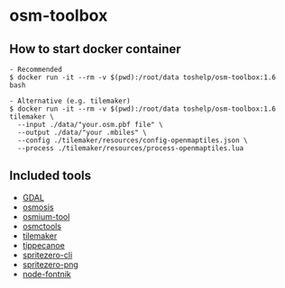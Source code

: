 # osm-toolbox

## How to start docker container

    - Recommended
    $ docker run -it --rm -v $(pwd):/root/data toshelp/osm-toolbox:1.6 bash

    - Alternative (e.g. tilemaker)
    $ docker run -it --rm -v $(pwd):/root/data toshelp/osm-toolbox:1.6 tilemaker \
      --input ./data/"your.osm.pbf file" \
      --output ./data/"your .mbiles" \
      --config ./tilemaker/resources/config-openmaptiles.json \
      --process ./tilemaker/resources/process-openmaptiles.lua

## Included tools
- [GDAL](https://gdal.org/)
- [osmosis](https://github.com/openstreetmap/osmosis)
- [osmium-tool](https://osmcode.org/osmium-tool/)
- [osmctools](https://github.com/ramunasd/osmctools)
- [tilemaker](https://github.com/systemed/tilemaker)
- [tippecanoe](https://github.com/mapbox/tippecanoe)
- [spritezero-cli](https://github.com/mapbox/spritezero-cli)  
- [spritezero-png](https://github.com/cs09g/spritezero-png)
- [node-fontnik](https://github.com/mapbox/node-fontnik)
